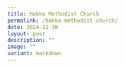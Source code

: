 ```yaml
---
title: Hakka Methodist Church
permalink: /hakka-methodist-church/
date: 2024-12-30
layout: post
description: ""
image: ""
variant: markdown
---
```

